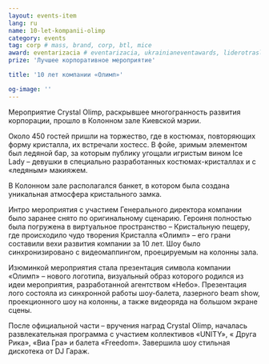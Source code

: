 ```yaml
---
layout: events-item
lang: ru
name: 10-let-kompanii-olimp
category: events
tag: corp # mass, brand, corp, btl, mice
award: eventarizacia # eventarizacia, ukrainianeventawards, liderotrasli
prize: 'Лучшее корпоративное мероприятие'

title: '10 лет компании «Олимп»'

og-image: ''
---
```


Мероприятие Crystal Olimp, раскрывшее многогранность развития корпорации, прошло в Колонном зале Киевской мэрии.

Около  450 гостей пришли на торжество, где в костюмах, повторяющих форму кристалла, их встречали хостесс. В фойе, зримым элементом был ледяной бар, за которым публику угощали игристым вином Ice Lady – девушки в специально разработанных костюмах-кристаллах и  с «ледяным» макияжем.

В Колонном зале располагался банкет, в котором была создана уникальная атмосфера кристального замка.

Интро мероприятия с участием Генерального директора компании было заранее снято по оригинальному сценарию. Героиня полностью была погружена в виртуальное пространство – Кристальную пещеру, где происходило чудо творения Кристалла «Олимп» – его грани составили вехи развития компании за 10 лет. Шоу было синхронизировано с видеомаппингом, проецируемым на колонны зала.

Изюминкой мероприятия стала презентация символа компании «Олимп» – нового логотипа, визуальный образ которого родился из идеи мероприятия, разработанной агентством «Небо». Презентация лого состояла из синхронной работы шоу-балета, лазерного beam show, проекционного шоу на колонны, а также видеоряда на большом экране сцены.

После официальной части – вручения наград Crystal Olimp, началась развлекательная программа с участием коллективов «UNITY», « Друга Рика», «Виа Гра» и балета «Freedom». Завершила шоу стильная дискотека от DJ Гараж.
